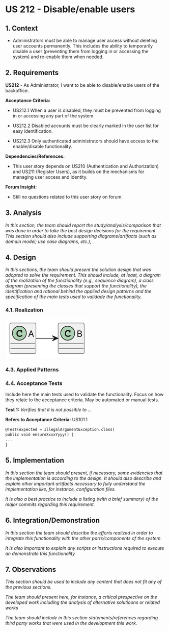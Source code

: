 # US 212 - Disable/enable users

## 1. Context

* Administrators must be able to manage user access without deleting user accounts permanently. 
This includes the ability to temporarily disable a user (preventing them from logging in or accessing the system) 
and re-enable them when needed.

## 2. Requirements

**US212** - As Administrator, I want to be able to disable/enable users of the backoffice.


**Acceptance Criteria:**

- US212.1  When a user is disabled, they must be prevented from logging in or accessing any part of the system.

- US212.2  Disabled accounts must be clearly marked in the user list for easy identification.

- US212.3  Only authenticated administrators should have access to the enable/disable functionality.


**Dependencies/References:**

* This user story depends on US210 (Authentication and Authorization) and US211 (Register Users),
as it builds on the mechanisms for managing user access and identity.

**Forum Insight:**

* Still no questions related to this user story on forum.

## 3. Analysis

*In this section, the team should report the study/analysis/comparison that was done in order to take the best design decisions for the requirement. This section should also include supporting diagrams/artifacts (such as domain model; use case diagrams, etc.),*

## 4. Design

*In this sections, the team should present the solution design that was adopted to solve the requirement. This should include, at least, a diagram of the realization of the functionality (e.g., sequence diagram), a class diagram (presenting the classes that support the functionality), the identification and rational behind the applied design patterns and the specification of the main tests used to validade the functionality.*

### 4.1. Realization

![a class diagram](class-diagram-01.svg "A Class Diagram")

### 4.3. Applied Patterns

### 4.4. Acceptance Tests

Include here the main tests used to validate the functionality. Focus on how they relate to the acceptance criteria. May be automated or manual tests.

**Test 1:** *Verifies that it is not possible to ...*

**Refers to Acceptance Criteria:** US101.1


```
@Test(expected = IllegalArgumentException.class)
public void ensureXxxxYyyy() {
...
}
````

## 5. Implementation

*In this section the team should present, if necessary, some evidencies that the implementation is according to the design. It should also describe and explain other important artifacts necessary to fully understand the implementation like, for instance, configuration files.*

*It is also a best practice to include a listing (with a brief summary) of the major commits regarding this requirement.*

## 6. Integration/Demonstration

*In this section the team should describe the efforts realized in order to integrate this functionality with the other parts/components of the system*

*It is also important to explain any scripts or instructions required to execute an demonstrate this functionality*

## 7. Observations

*This section should be used to include any content that does not fit any of the previous sections.*

*The team should present here, for instance, a critical prespective on the developed work including the analysis of alternative solutioons or related works*

*The team should include in this section statements/references regarding third party works that were used in the development this work.*
